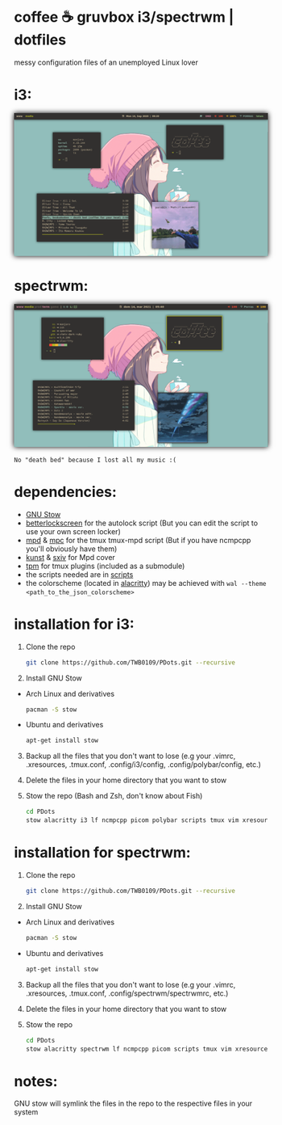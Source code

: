 # coffee ☕ gruvbox i3/spectrwm | dotfiles 
messy configuration files of an unemployed Linux lover

# i3:
<img style="box-shadow: 0px 0px 10px #000;" src="./.assets/fakebusy.png">

# spectrwm:
<img style="box-shadow: 0px 0px 10px #000;" src="./.assets/fakebusy-spectrwm.png">

    No "death bed" because I lost all my music :(

# dependencies: 
* [GNU Stow](https://gnu.org/software/stow)
* [betterlockscreen](https://github.com/pavanjadhaw/betterlockscreen) for the autolock script (But you can edit the script to use your own screen locker)
* [mpd](https://github.com/MusicPlayerDaemon/MPD) & [mpc](https://github.com/MusicPlayerDaemon/mpc) for the tmux tmux-mpd script (But if you have ncmpcpp you'll obviously have them)
* [kunst](https://github.com/sdushantha/kunst) & [sxiv](https://github.com/muennich/sxiv) for Mpd cover
* [tpm](https://github.com/tmux-plugins/tpm) for tmux plugins  (included as a submodule)
* the scripts needed are in [scripts](scripts/.scripts)
* the colorscheme (located in [alacritty](alacritty/.config/alacritty/)) may be achieved with ```wal --theme <path_to_the_json_colorscheme>```

# installation for i3:
1. Clone the repo
    ```bash
    git clone https://github.com/TWB0109/PDots.git --recursive
    ```
  
2. Install GNU Stow
  * Arch Linux and derivatives
    ```bash
    pacman -S stow
    ```
    
  * Ubuntu and derivatives
    ```bash
    apt-get install stow
    ```
    
3. Backup all the files that you don't want to lose (e.g your .vimrc, .xresources, .tmux.conf, .config/i3/config, .config/polybar/config, etc.)
 
4. Delete the files in your home directory that you want to stow
 
5. Stow the repo (Bash and Zsh, don't know about Fish)
   ```bash
   cd PDots
   stow alacritty i3 lf ncmpcpp picom polybar scripts tmux vim xresources
    ```

# installation for spectrwm:
1. Clone the repo
    ```bash
    git clone https://github.com/TWB0109/PDots.git --recursive
    ```
  
2. Install GNU Stow
  * Arch Linux and derivatives
    ```bash
    pacman -S stow
    ```
    
  * Ubuntu and derivatives
    ```bash
    apt-get install stow
    ```
    
3. Backup all the files that you don't want to lose (e.g your .vimrc, .xresources, .tmux.conf, .config/spectrwm/spectrwmrc, etc.)
 
4. Delete the files in your home directory that you want to stow
 
5. Stow the repo
   ```bash
   cd PDots
   stow alacritty spectrwm lf ncmpcpp picom scripts tmux vim xresources
    ```

# notes:
GNU stow will symlink the files in the repo to the respective files in your system
